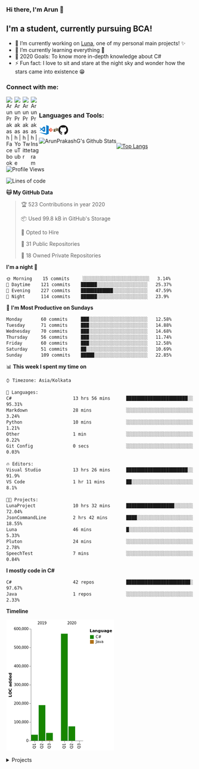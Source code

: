 ### Hi there, I'm Arun 👋

## I'm a student, currently pursuing BCA!
- 🔭 I’m currently working on [Luna](https://github.com/ArunPrakashG/Luna), one of my personal main projects! ✨
- 🌱 I’m currently learning everything 🤣
- 🥅 2020 Goals: To know more in-depth knowledge about C#
- ⚡ Fun fact: I love to sit and stare at the night sky and wonder how the stars came into existence 😁

### Connect with me:

[<img align="left" alt="Arun Prakash | Facebook" width="22px" src="https://image.flaticon.com/icons/svg/1051/1051309.svg" />](https://www.facebook.com/arunprakash.i)
[<img align="left" alt="Arun Prakash | YouTube" width="22px" src="https://cdn.jsdelivr.net/npm/simple-icons@v3/icons/youtube.svg" />](https://www.youtube.com/channel/UCBRH9NGsZO3EA7kZ6ftx5rQ)
[<img align="left" alt="Arun Prakash | Twitter" width="22px" src="https://cdn.jsdelivr.net/npm/simple-icons@v3/icons/twitter.svg" />](https://twitter.com/_arunprakash_)
[<img align="left" alt="Arun Prakash | Instagram" width="22px" src="https://cdn.jsdelivr.net/npm/simple-icons@v3/icons/instagram.svg" />](https://www.instagram.com/iarun.prakash/)

<br />

### Languages and Tools:

[<img align="left" alt="Visual Studio Code" width="26px" src="https://raw.githubusercontent.com/github/explore/80688e429a7d4ef2fca1e82350fe8e3517d3494d/topics/visual-studio-code/visual-studio-code.png" />](ArunPrakashG)
[<img align="left" alt="Git" width="26px" src="https://raw.githubusercontent.com/github/explore/80688e429a7d4ef2fca1e82350fe8e3517d3494d/topics/git/git.png" />](ArunPrakashG)
[<img align="left" alt="GitHub" width="26px" src="https://raw.githubusercontent.com/github/explore/78df643247d429f6cc873026c0622819ad797942/topics/github/github.png" />](ArunPrakashG)

<br />
<br />

<img align="left" alt="ArunPrakashG's Github Stats" src="https://github-readme-stats.vercel.app/api?username=ArunPrakashG&show_icons=true&hide_border=true&count_private=true" />

[![Top Langs](https://github-readme-stats.vercel.app/api/top-langs/?username=ArunPrakashG)](https://github.com/ArunPrakashG/github-readme-stats)

<br />

<!--START_SECTION:waka-->
![Profile Views](http://img.shields.io/badge/Profile%20Views-69-blue)

![Lines of code](https://img.shields.io/badge/From%20Hello%20World%20I've%20written-2.7%20million%20Lines%20of%20code-blue)

**🐱 My GitHub Data** 

> 🏆 523 Contributions in year 2020
 > 
> 📦 Used 99.8 kB in GitHub's Storage 
 > 
> 💼 Opted to Hire
 > 
> 📜 31 Public Repositories 
 > 
> 🔑 18 Owned Private Repositories 

**I'm a night 🦉** 

```text
🌞 Morning    15 commits     ░░░░░░░░░░░░░░░░░░░░░░░░░   3.14% 
🌆 Daytime    121 commits    ██████░░░░░░░░░░░░░░░░░░░   25.37% 
🌃 Evening    227 commits    ████████████░░░░░░░░░░░░░   47.59% 
🌙 Night      114 commits    ██████░░░░░░░░░░░░░░░░░░░   23.9%

```
📅 **I'm Most Productive on Sundays** 

```text
Monday       60 commits     ███░░░░░░░░░░░░░░░░░░░░░░   12.58% 
Tuesday      71 commits     ███░░░░░░░░░░░░░░░░░░░░░░   14.88% 
Wednesday    70 commits     ███░░░░░░░░░░░░░░░░░░░░░░   14.68% 
Thursday     56 commits     ███░░░░░░░░░░░░░░░░░░░░░░   11.74% 
Friday       60 commits     ███░░░░░░░░░░░░░░░░░░░░░░   12.58% 
Saturday     51 commits     ██░░░░░░░░░░░░░░░░░░░░░░░   10.69% 
Sunday       109 commits    █████░░░░░░░░░░░░░░░░░░░░   22.85%

```


📊 **This week I spent my time on** 

```text
⌚︎ Timezone: Asia/Kolkata

💬 Languages: 
C#                       13 hrs 56 mins      ███████████████████████░░   95.31% 
Markdown                 28 mins             ░░░░░░░░░░░░░░░░░░░░░░░░░   3.24% 
Python                   10 mins             ░░░░░░░░░░░░░░░░░░░░░░░░░   1.21% 
Other                    1 min               ░░░░░░░░░░░░░░░░░░░░░░░░░   0.22% 
Git Config               0 secs              ░░░░░░░░░░░░░░░░░░░░░░░░░   0.03%

🔥 Editors: 
Visual Studio            13 hrs 26 mins      ███████████████████████░░   91.9% 
VS Code                  1 hr 11 mins        ██░░░░░░░░░░░░░░░░░░░░░░░   8.1%

🐱‍💻 Projects: 
LunaProject              10 hrs 32 mins      ██████████████████░░░░░░░   72.04% 
JsonCommandLine          2 hrs 42 mins       ████░░░░░░░░░░░░░░░░░░░░░   18.55% 
Luna                     46 mins             █░░░░░░░░░░░░░░░░░░░░░░░░   5.33% 
Pluton                   24 mins             ░░░░░░░░░░░░░░░░░░░░░░░░░   2.78% 
SpeechTest               7 mins              ░░░░░░░░░░░░░░░░░░░░░░░░░   0.84%

```

**I mostly code in C#** 

```text
C#                       42 repos            ████████████████████████░   97.67% 
Java                     1 repos             ░░░░░░░░░░░░░░░░░░░░░░░░░   2.33%

```


**Timeline**

![Chart not found](https://github.com/ArunPrakashG/ArunPrakashG/blob/master/charts/bar_graph.png) 


<!--END_SECTION:waka-->

<details>
  <summary>Projects</summary>
  
- [Luna](https://github.com/ArunPrakashG/Luna) - My main project, i call this one, The Long Term Project, LTP in short. My goal with this project is to rewrite its code as i get to know more about C# and .NET Core framework. I started this project as a raspberry pi application to control my room lights using a smartphone application by interfacing with a TCP Socket Server <-> Client system. Now this application can control lights with some other functionality such as a REST server instead of TCP socket, Text to speech, Entire GPIO Control with 3 drivers (RaspberryIO driver, WiringPI driver, System.Devices driver), a 'shell' utility to enter various commands, just like in a terminal, morse code generator and some more!

- [PinIndex](https://github.com/ArunPrakashG/PinIndex) - Just a wrapper for api.postalpincode.in API. used for getting post offices in a locality. (INDIA)

- [OpenWeatherApiSharp](https://github.com/ArunPrakashG/OpenWeatherApiSharp) - .NET Standard Wrapper library for api.openweathermap.org API. used for getting weather data of a locality.

- [qMath](https://github.com/ArunPrakashG/qMath) - A work in progress libary, Goal is to provide a fluent interface for various mathamatical operations. Contains many extension methods for many types, ranging from `int` to `Tuple<>`.

- [exSharp](https://github.com/ArunPrakashG/exSharp) - Contains a lot of useful extensions, personally i find it better if i have a single library for extensions which i use almost most of my time.

- [Synergy](https://github.com/ArunPrakashG/Synergy) - This is a single Solution, containing multiple projects, each with their own uses.
  - [Synergy.Extensions](https://github.com/ArunPrakashG/Synergy/tree/master/Synergy.Extensions) - Contains Helper functions to assist with a lot of tasks, such as creating threads, running an `Action` in background etc.
  - [Synergy.Logging](https://github.com/ArunPrakashG/Synergy/tree/master/Synergy.Logging) - An event based logging library which i use on my mini projects. 
  - [Synergy.PInvoke](https://github.com/ArunPrakashG/Synergy/tree/master/Synergy.PInvoke) - A wrapper library for interacting with Windows Native methods, for uses such as getting point location, getting pixel color etc.
  - [Synergy.Requests](https://github.com/ArunPrakashG/Synergy/tree/master/Synergy.Requests) - An HttpClient wrapper for sending requests. Has the ability to limit requests based on an internal `SemaphoreSlim`.
 
- [PushbulletCore](https://github.com/ArunPrakashG/PushbulletCore) - Work in progress project, a .NET Standard wrapper for Pushbullet API.
 
- [AuthedSharp](https://github.com/ArunPrakashG/AuthedSharp) - .NET Standard wrapper library for beta.authed.io API.
 
- [SystemTimeSync](https://github.com/ArunPrakashG/SystemTimeSync) - A windows service application, I made this to act as a workaround for system time sync error on latest windows build (v2004). The service will start automatically on system startup and connects with time.windows.com NTP server and forcefully syncs the system time with the one received from the NTP server.
 
- [DirectoryZync](https://github.com/ArunPrakashG/DirectoryZync) - Work in progress, Sync between two directories in your PC, sync the files, and subfolders, create backup copies of a directory.
 
- [DisableWindowsService](https://github.com/ArunPrakashG/DisableWindowsService) - Command line utility to disable windows services. Supports startup arguments and runs the disabling process parallely for each service.
 
- [GSTValidator](https://github.com/ArunPrakashG/GSTValidator) - Console application to search GST Practitioners. (INDIA)
 
- [BulkMailer](https://github.com/ArunPrakashG/BulkMailer) - Send emails in bulk from an account. Made for just a small purpose, Use this at your own risk as gmail might flag your account for spam.

- [SteamBanChecker](https://github.com/ArunPrakashG/SteamBanChecker) - Checks ban status on steam accounts in bulk.

- [EpisodateSharp](https://github.com/ArunPrakashG/EpisodateSharp) - Unoffical .NET Standard wrapper library to interact with https://www.episodate.com/api API.
</details>


